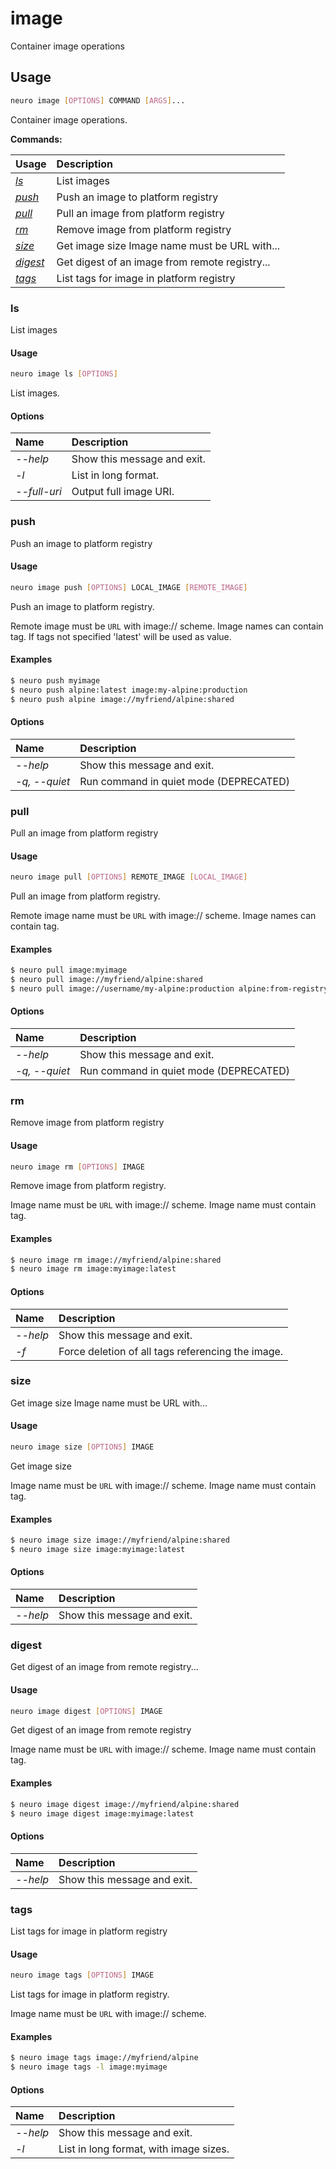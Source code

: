 # image

Container image operations

## Usage

```bash
neuro image [OPTIONS] COMMAND [ARGS]...
```

Container image operations.

**Commands:**

| Usage | Description |
| :--- | :--- |
| [_ls_](image.md#ls) | List images |
| [_push_](image.md#push) | Push an image to platform registry |
| [_pull_](image.md#pull) | Pull an image from platform registry |
| [_rm_](image.md#rm) | Remove image from platform registry |
| [_size_](image.md#size) | Get image size Image name must be URL with... |
| [_digest_](image.md#digest) | Get digest of an image from remote registry... |
| [_tags_](image.md#tags) | List tags for image in platform registry |

### ls

List images

#### Usage

```bash
neuro image ls [OPTIONS]
```

List images.

#### Options

| Name | Description |
| :--- | :--- |
| _--help_ | Show this message and exit. |
| _-l_ | List in long format. |
| _--full-uri_ | Output full image URI. |

### push

Push an image to platform registry

#### Usage

```bash
neuro image push [OPTIONS] LOCAL_IMAGE [REMOTE_IMAGE]
```

Push an image to platform registry.

Remote image must be `URL` with image:// scheme. Image names can contain tag. If tags not specified 'latest' will be used as value.

#### Examples

```bash
$ neuro push myimage
$ neuro push alpine:latest image:my-alpine:production
$ neuro push alpine image://myfriend/alpine:shared
```

#### Options

| Name | Description |
| :--- | :--- |
| _--help_ | Show this message and exit. |
| _-q, --quiet_ | Run command in quiet mode \(DEPRECATED\) |

### pull

Pull an image from platform registry

#### Usage

```bash
neuro image pull [OPTIONS] REMOTE_IMAGE [LOCAL_IMAGE]
```

Pull an image from platform registry.

Remote image name must be `URL` with image:// scheme. Image names can contain tag.

#### Examples

```bash
$ neuro pull image:myimage
$ neuro pull image://myfriend/alpine:shared
$ neuro pull image://username/my-alpine:production alpine:from-registry
```

#### Options

| Name | Description |
| :--- | :--- |
| _--help_ | Show this message and exit. |
| _-q, --quiet_ | Run command in quiet mode \(DEPRECATED\) |

### rm

Remove image from platform registry

#### Usage

```bash
neuro image rm [OPTIONS] IMAGE
```

Remove image from platform registry.

Image name must be `URL` with image:// scheme. Image name must contain tag.

#### Examples

```bash
$ neuro image rm image://myfriend/alpine:shared
$ neuro image rm image:myimage:latest
```

#### Options

| Name | Description |
| :--- | :--- |
| _--help_ | Show this message and exit. |
| _-f_ | Force deletion of all tags referencing the image. |

### size

Get image size Image name must be URL with...

#### Usage

```bash
neuro image size [OPTIONS] IMAGE
```

Get image size

Image name must be `URL` with image:// scheme. Image name must contain tag.

#### Examples

```bash
$ neuro image size image://myfriend/alpine:shared
$ neuro image size image:myimage:latest
```

#### Options

| Name | Description |
| :--- | :--- |
| _--help_ | Show this message and exit. |

### digest

Get digest of an image from remote registry...

#### Usage

```bash
neuro image digest [OPTIONS] IMAGE
```

Get digest of an image from remote registry

Image name must be `URL` with image:// scheme. Image name must contain tag.

#### Examples

```bash
$ neuro image digest image://myfriend/alpine:shared
$ neuro image digest image:myimage:latest
```

#### Options

| Name | Description |
| :--- | :--- |
| _--help_ | Show this message and exit. |

### tags

List tags for image in platform registry

#### Usage

```bash
neuro image tags [OPTIONS] IMAGE
```

List tags for image in platform registry.

Image name must be `URL` with image:// scheme.

#### Examples

```bash
$ neuro image tags image://myfriend/alpine
$ neuro image tags -l image:myimage
```

#### Options

| Name | Description |
| :--- | :--- |
| _--help_ | Show this message and exit. |
| _-l_ | List in long format, with image sizes. |

